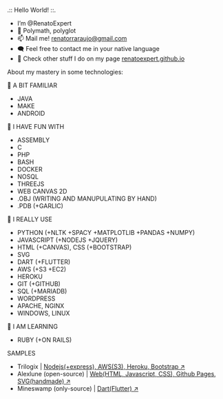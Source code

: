 .:: Hello World! ::.
 - I’m @RenatoExpert
 - 🧠 Polymath, polyglot
 - 📫 Mail me! renatorraraujo@gmail.com
 - 🗨️ Feel free to contact me in your native language
 - 🎨 Check other stuff I do on my page <a href='https://renatoexpert.github.io'>renatoexpert.github.io</a>


About my mastery in some technologies:

👀 A BIT FAMILIAR
 - JAVA
 - MAKE
 - ANDROID

💞️ I HAVE FUN WITH
 - ASSEMBLY
 - C
 - PHP
 - BASH
 - DOCKER
 - NOSQL
 - THREEJS
 - WEB CANVAS 2D
 - .OBJ (WRITING AND MANUPULATING BY HAND)
 - .PDB (+GARLIC)

👋 I REALLY USE
 - PYTHON (+NLTK +SPACY +MATPLOTLIB +PANDAS +NUMPY)
 - JAVASCRIPT (+NODEJS +JQUERY)
 - HTML (+CANVAS), CSS (+BOOTSTRAP)
 - SVG
 - DART (+FLUTTER)
 - AWS (+S3 +EC2)
 - HEROKU
 - GIT (+GITHUB)
 - SQL (+MARIADB)
 - WORDPRESS
 - APACHE, NGINX
 - WINDOWS, LINUX

🌱 I AM LEARNING
 - RUBY (+ON RAILS)

SAMPLES
 - Trilogix | <a target="_blank" href='https://trilogix.herokuapp.com/'>Nodejs(+express), AWS(S3), Heroku, Bootstrap ↗️</a>
 - Alexlune (open-source) | <a target="_blank" href='https://renatoexpert.github.io/alexlune/'>Web(HTML, Javascript, CSS), Github Pages, SVG(handmade) ↗️</a>
 - Mineswamp (only-source) | <a target="_blank" href='https://github.com/RenatoExpert/minesweeper-flutter'>Dart(Flutter) ↗️</a>

<!---
RenatoExpert/RenatoExpert is a ✨ special ✨ repository because its `README.md` (this file) appears on your GitHub profile.
You can click the Preview link to take a look at your changes.
--->
